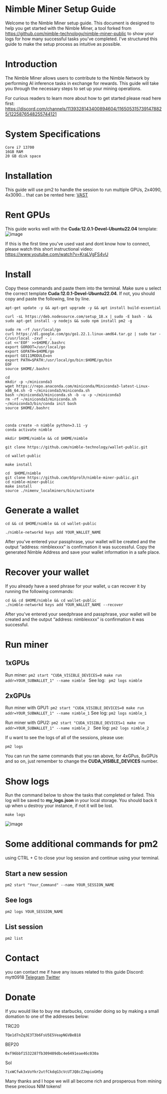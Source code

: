# Nimble Miner Setup Guide
Welcome to the Nimble Miner setup guide. This document is designed to help you get started with the Nimble Miner, a tool forked from https://github.com/nimble-technology/nimble-miner-public to show your logs for how many successful tasks you've completed. I've structured this guide to make the setup process as intuitive as possible.

# Introduction
The Nimble Miner allows users to contribute to the Nimble Network by performing AI inference tasks in exchange for rewards. This guide will take you through the necessary steps to set up your mining operations.

For curious readers to learn more about how to get started please read here first: https://discord.com/channels/1139328143400894604/1165053157391478825/1225876548255744121

# System Specifications
``` RTX 3080+ GPU
Core i7 13700
16GB RAM
20 GB disk space 
```

# Installation
This guide will use pm2 to handle the session to run multiple GPUs, 2x4090, 4x3090... that can be rented here: [VAST](https://cloud.vast.ai/?ref_id=120915)

# Rent GPUs
This guide works well with the **Cuda:12.0.1-Devel-Ubuntu22.04** template:
![image](https://github.com/b5prolh/nimble-miner-public/assets/18376326/b1e13f1b-3c6d-46f8-8862-95676717841a)

If this is the first time you've used vast and dont know how to connect, please watch this short instructional video: https://www.youtube.com/watch?v=KraLVgFS4vU

# Install
Copy these commands and paste them into the terminal. Make sure u select the correct template **Cuda:12.0.1-Devel-Ubuntu22.04**. If not, you should copy and paste the following, line by line.

```
apt-get update -y && apt-get upgrade -y && apt install build-essential

curl -sL https://deb.nodesource.com/setup_18.x | sudo -E bash - && sudo apt-get install -y nodejs && sudo npm install pm2 -g 

sudo rm -rf /usr/local/go
curl https://dl.google.com/go/go1.22.1.linux-amd64.tar.gz | sudo tar -C/usr/local -zxvf - ;
cat <<'EOF' >>$HOME/.bashrc
export GOROOT=/usr/local/go
export GOPATH=$HOME/go
export GO111MODULE=on
export PATH=$PATH:/usr/local/go/bin:$HOME/go/bin
EOF
source $HOME/.bashrc

cd
mkdir -p ~/miniconda3
wget https://repo.anaconda.com/miniconda/Miniconda3-latest-Linux-x86_64.sh -O ~/miniconda3/miniconda.sh
bash ~/miniconda3/miniconda.sh -b -u -p ~/miniconda3
rm -rf ~/miniconda3/miniconda.sh
~/miniconda3/bin/conda init bash
source $HOME/.bashrc



conda create -n nimble python=3.11 -y
conda activate nimble

mkdir $HOME/nimble && cd $HOME/nimble

git clone https://github.com/nimble-technology/wallet-public.git

cd wallet-public

make install

cd  $HOME/nimble
git clone https://github.com/b5prolh/nimble-miner-public.git
cd nimble-miner-public
make install
source ./nimenv_localminers/bin/activate
```
# Generate a wallet
``` 
cd && cd $HOME/nimble && cd wallet-public

./nimble-networkd keys add YOUR_WALLET_NAME

```
After you've entered your passphrase, your wallet will be created and the output “address: nimblexxxx” is confirmation it was successful.
Copy the generated Nimble Address and save your wallet information in a safe place.

# Recover your wallet
If you already have a seed phrase for your wallet, u can recover it by running the following commands:
```
cd && cd $HOME/nimble && cd wallet-public
./nimble-networkd keys add YOUR_WALLET_NAME --recover
```

After you've entered your seedphrase and passphrase, your wallet will be created and the output “address: nimblexxxx” is confirmation it was successful.

# Run miner
## 1xGPUs
Run miner: ```pm2 start "CUDA_VISIBLE_DEVICES=0 make run addr=YOUR_SUBWALLET_1" --name nimble ```
See log: ``` pm2 logs nimble```
## 2xGPUs
Run miner with GPU1: ```pm2 start "CUDA_VISIBLE_DEVICES=0 make run addr=YOUR_SUBWALLET_1" --name nimble_1```
See log: ``` pm2 logs nimble_1 ```

Run miner with GPU2: ```pm2 start "CUDA_VISIBLE_DEVICES=1 make run addr=YOUR_SUBWALLET_1" --name nimble_2 ```
See log: ``` pm2 logs nimble_2 ```

If u want to see the logs of all of the sessions, please use: 
``` 
pm2 logs
```

You can run the same commands that you ran above, for 4xGPus, 8xGPUs and so on, just remember to change the **CUDA_VISIBLE_DEVICES** number.

# Show logs
Run the command below to show the tasks that completed or failed. This log will be saved to **my_logs.json** in your local storage. You should back it up when u destroy your instance, if not it will be lost.
``` 
make logs
```

![image](https://github.com/b5prolh/nimble-miner-public/assets/18376326/f93ff3b5-f69e-45cd-8553-404519e70f74)


# Some additional commands for pm2
using CTRL + C to close your log session and continue using your terminal.

## Start a new session
```
pm2 start "Your_Command" --name YOUR_SESSION_NAME
```

## See logs
``` 
pm2 logs YOUR_SESSION_NAME
```

## List session
``` 
pm2 list
```

# Contact
you can contact me if have any issues related to this guide
Discord: mytt0918
[Telegram](https://t.me/OxCaos)
[Twitter](https://twitter.com/kiwigamefi)


# Donate
If you would like to buy me starbucks, consider doing so by making a small domation to one of the addresses below:

TRC20 
``` 
TQe1d7nZq3E3T3b6FsU5E5VeapNGVBeB18
 ```
BEP20 
``` 
0xf96bbf1532287fb309409dbc4e6491eae46c030a
 ```
Sol 
```
7ixWCfwk3xVoYkr2utfCkdqG3cVcUTJQ8cZJmpioGH5g 
```

Many thanks and I hope we will all become rich and prosperous from mining these precious NIM tokens!
